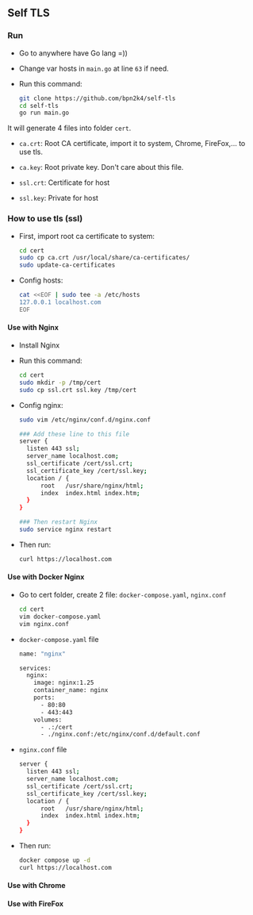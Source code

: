 ## Self TLS

### Run
- Go to anywhere have Go lang =)) <br>
  
- Change var hosts in `main.go` at line `63` if need. <br>
  
- Run this command: <br>
  ```bash
  git clone https://github.com/bpn2k4/self-tls
  cd self-tls
  go run main.go
  ```

It will generate 4 files into folder `cert`. <br>
- `ca.crt`: Root CA certificate, import it to system, Chrome, FireFox,... to use tls.
  
- `ca.key`: Root private key. Don't care about this file.
  
- `ssl.crt`: Certificate for host
  
- `ssl.key`: Private for host


### How to use tls (ssl)
- First, import root ca certificate to system:
  ```bash
  cd cert
  sudo cp ca.crt /usr/local/share/ca-certificates/
  sudo update-ca-certificates
  ```

- Config hosts:
  ```bash
  cat <<EOF | sudo tee -a /etc/hosts
  127.0.0.1 localhost.com
  EOF
  ```

#### Use with Nginx
- Install Nginx
- Run this command:
  ```bash
  cd cert
  sudo mkdir -p /tmp/cert
  sudo cp ssl.crt ssl.key /tmp/cert
  ```
- Config nginx:
  ```bash
  sudo vim /etc/nginx/conf.d/nginx.conf

  ### Add these line to this file
  server {
    listen 443 ssl;
    server_name localhost.com;
    ssl_certificate /cert/ssl.crt;
    ssl_certificate_key /cert/ssl.key;
    location / {
        root   /usr/share/nginx/html;
        index  index.html index.htm;
    }
  }

  ### Then restart Nginx
  sudo service nginx restart
  ```

- Then run:
  ```bash
  curl https://localhost.com
  ```

#### Use with Docker Nginx
- Go to cert folder, create 2 file: `docker-compose.yaml`, `nginx.conf`
  ```bash
  cd cert
  vim docker-compose.yaml
  vim nginx.conf
  ```

- `docker-compose.yaml` file
  ```bash
  name: "nginx"

  services:
    nginx:
      image: nginx:1.25
      container_name: nginx
      ports:
        - 80:80
        - 443:443
      volumes:
        - .:/cert
        - ./nginx.conf:/etc/nginx/conf.d/default.conf
  ```

- `nginx.conf` file
  ```bash
  server {
    listen 443 ssl;
    server_name localhost.com;
    ssl_certificate /cert/ssl.crt;
    ssl_certificate_key /cert/ssl.key;
    location / {
        root   /usr/share/nginx/html;
        index  index.html index.htm;
    }
  }
  ```

- Then run:
  ```bash
  docker compose up -d
  curl https://localhost.com
  ```

#### Use with Chrome

#### Use with FireFox

